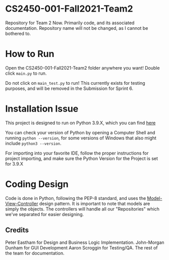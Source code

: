 # CS2450-001-Fall2021-Team2
 Repository for Team 2 Now. Primarily code, and its associated documentation. Repository name will not be changed, as I cannot be bothered to.

# How to Run
  Open the CS2450-001-Fall2021-Team2 folder anywhere you want! Double click `main.py` to run.

  Do not click on `main_test.py` to run! This currently exists for testing purposes,
  and will be removed in the Submission for Sprint 6.

# Installation Issue
  This project is designed to run on Python 3.9.X, which you can find [here](https://www.python.org/downloads/release/python-397/)

  You can check your version of Python by opening a Computer Shell and running
  `python --version`, for some versions of Windows that also might include
  `python3 --version`.

  For importing into your favorite IDE, follow the proper instructions for project
  importing, and make sure the Python Version for the Project is set for 3.9.X

# Coding Design
  Code is done in Python, following the PEP-8 standard, and uses the
  [Model-View-Controller](https://en.wikipedia.org/wiki/Model%E2%80%93view%E2%80%93controller)
   design pattern. It is important to note that models are simply the objects.
   The controllers will handle all our "Repositories" which we've separated for
   easier designing.

## Credits
  Peter Eastham for Design and Business Logic Implementation.
  John-Morgan Dunham for GUI Development
  Aaron Scroggin for Testing/QA.
  The rest of the team for documentation.
